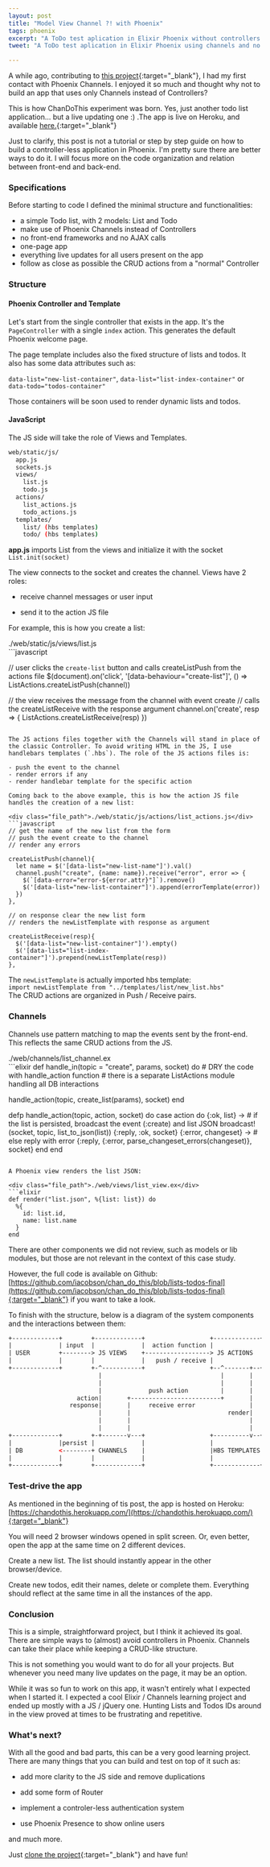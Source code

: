 ```yaml
---
layout: post
title: "Model View Channel ?! with Phoenix"
tags: phoenix
excerpt: "A ToDo test aplication in Elixir Phoenix without controllers ... well, almost without controllers."
tweet: "A ToDo test aplication in Elixir Phoenix using channels and no controllers."

---
```


A while ago, contributing to [this project](https://github.com/efexen/formerer){:target="_blank"}, I had my first contact with Phoenix Channels. I enjoyed it so much and thought why not to build an app that uses only Channels instead of Controllers?  

This is how ChanDoThis experiment was born. Yes, just another todo list application... but a live updating one :) .The app is live on Heroku, and available [here.](https://chandothis.herokuapp.com/){:target="_blank"}  

Just to clarify, this post is not a tutorial or step by step guide on how to build a controller-less application in Phoenix. I'm pretty sure there are better ways to do it. I will focus more on the code organization and relation between front-end and back-end.  

### Specifications

Before starting to code I defined the minimal structure and functionalities:  

- a simple Todo list, with 2 models: List and Todo  
- make use of Phoenix Channels instead of Controllers  
- no front-end frameworks and no AJAX calls
- one-page app
- everything live updates for all users present on the app  
- follow as close as possible the CRUD actions from a "normal" Controller  

### Structure

#### Phoenix Controller and Template

Let's start from the single controller that exists in the app. It's the `PageController` with a single `index` action. This generates the default Phoenix welcome page.  

The page template includes also the fixed structure of lists and todos. It also has some data attributes such as:  

`data-list="new-list-container"`, `data-list="list-index-container"` or `data-todo="todos-container"`

Those containers will be soon used to render dynamic lists and todos.  

#### JavaScript  

The JS side will take the role of Views and Templates.  

```bash
web/static/js/
  app.js
  sockets.js
  views/
    list.js
    todo.js
  actions/
    list_actions.js
    todo_actions.js
  templates/
    list/ (hbs templates)
    todo/ (hbs templates)
```

**app.js** imports List from the views and initialize it with the socket `List.init(socket)`

The view connects to the socket and creates the channel. Views have 2 roles:  

- receive channel messages or user input  

- send it to the action JS file  

For example, this is how you create a list:  

<div class="file_path">./web/static/js/views/list.js</div>
```javascript

// user clicks the `create-list` button and calls createListPush  from the actions file
$(document).on('click', '[data-behaviour="create-list"]',
  () => ListActions.createListPush(channel))

// the view receives the message from the channel with event create 
// calls the createListReceive with the response argument
channel.on('create', resp => {
  ListActions.createListReceive(resp)
})

```  

The JS actions files together with the Channels will stand in place of the classic Controller. To avoid writing HTML in the JS, I use handlebars templates (`.hbs`). The role of the JS actions files is:  

- push the event to the channel  
- render errors if any  
- render handlebar template for the specific action  

Coming back to the above example, this is how the action JS file handles the creation of a new list:  

<div class="file_path">./web/static/js/actions/list_actions.js</div>
```javascript
// get the name of the new list from the form
// push the event create to the channel
// render any errors

createListPush(channel){
  let name = $('[data-list="new-list-name"]').val()
  channel.push("create", {name: name}).receive("error", error => {
    $(`[data-error="error-${error.attr}"]`).remove()
    $('[data-list="new-list-container"]').append(errorTemplate(error))
  })
},

// on response clear the new list form
// renders the newListTemplate with response as argument

createListReceive(resp){
  $('[data-list="new-list-container"]').empty()
  $('[data-list="list-index-container"]').prepend(newListTemplate(resp))
},

```

The `newListTemplate` is actually imported hbs template:  
`import newListTemplate from "../templates/list/new_list.hbs"`  
The CRUD actions are organized in Push / Receive pairs.

### Channels

Channels use pattern matching to map the events sent by the front-end. This reflects the same CRUD actions from the JS.  

<div class="file_path">./web/channels/list_channel.ex</div>
```elixir
def handle_in(topic = "create", params, socket) do
  # DRY the code with handle_action function
  # there is a separate ListActions module handling all DB interactions

  handle_action(topic, create_list(params), socket)
end

defp handle_action(topic, action, socket) do
  case action do
    {:ok, list} ->
      # if the list is persisted, broadcast the event (:create) and list JSON
      broadcast!(socket, topic, list_to_json(list))
      {:reply, :ok, socket}
    {:error, changeset} ->
      # else reply with error
    {:reply, {:error, parse_changeset_errors(changeset)}, socket}
  end
end
```  

A Phoenix view renders the list JSON:  

<div class="file_path">./web/views/list_view.ex</div>
```elixir
def render("list.json", %{list: list}) do
  %{
    id: list.id,
    name: list.name
  }
end
```

There are other components we did not review, such as models or lib modules, but those are not relevant in the context of this case study.  

However, the full code is available on Github: [https://github.com/iacobson/chan_do_this/blob/lists-todos-final](https://github.com/iacobson/chan_do_this/blob/lists-todos-final){:target="_blank"} if you want to take a look.  

To finish with the structure, below is a diagram of the system components and the interactions between them:



```html
+-------------+        +-------------+                  +-------------+
|             | input  |             |  action function |             |
| USER        +--------> JS VIEWS    +------------------> JS ACTIONS  |
|             |        |             |   push / receive |             |
+-------------+        +-^-----------+                  +--^-------+--+
                         |                                 |       |
                         |                                 |       |
                         |             push action         |       |
                   action|       +-------------------------+       |
                 response|       |     receive error               |
                         |       |                           render|
                         |       |                                 |
                         |       |                                 |
+-------------+        +-+-------v---+                  +----------v--+
|             |persist |             |                  |             |
| DB          <--------+ CHANNELS    |                  |HBS TEMPLATES|
|             |        |             |                  |             |
+-------------+        +-------------+                  +-------------+
```


### Test-drive the app  

As mentioned in the beginning of tis post, the app is hosted on Heroku: [https://chandothis.herokuapp.com/](https://chandothis.herokuapp.com/){:target="_blank"}

You will need 2 browser windows opened in split screen. Or, even better, open the app at the same time on 2 different devices.  

Create a new list. The list should instantly appear in the other browser/device.  

Create new todos, edit their names, delete or complete them. Everything should reflect at the same time in all the instances of the app.  


### Conclusion

This is a simple, straightforward project, but I think it achieved its goal. There are simple ways to (almost) avoid controllers in Phoenix. Channels can take their place while keeping a CRUD-like structure.  

This is not something you would want to do for all your projects. But whenever you need many live updates on the page, it may be an option.  

While it was so fun to work on this app, it wasn't entirely what I expected when I started it. I expected a cool Elixir / Channels learning project and ended up mostly with a JS / jQuery one.  Hunting Lists and Todos IDs around in the view proved  at times to be frustrating and repetitive.  

### What's next?

With all the good and bad parts, this can be a very good learning project. There are many things that you can build and test on top of it such as:  

- add more clarity to the JS side and remove duplications  

- add some form of Router  

- implement a controler-less authentication system  

- use Phoenix Presence to show online users  

and much more.   

Just [clone the project](https://github.com/iacobson/chan_do_this){:target="_blank"} and have fun!
